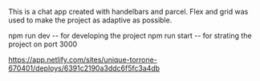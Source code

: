 This is a chat app created with handelbars and parcel.
Flex and grid was used to make the project as adaptive as possible.

npm run dev -- for developing the project
npm run start -- for strating the project on port 3000

https://app.netlify.com/sites/unique-torrone-670401/deploys/6391c2190a3ddc6f5fc3a4db
